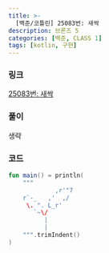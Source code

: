 ```yaml
---
title: >-
  [백준/코틀린] 25083번: 새싹
description: 브론즈 5
categories: [백준, CLASS 1]
tags: [kotlin, 구현]
---
```


### 링크
[25083번: 새싹](https://www.acmicpc.net/problem/25083)

### 풀이
생략

### 코드
```kotlin
fun main() = println(
    """
             ,r'"7
    r`-_   ,'  ,/
     \. ". L_r'
       `~\/
          |
          |
    """.trimIndent()
)

```
